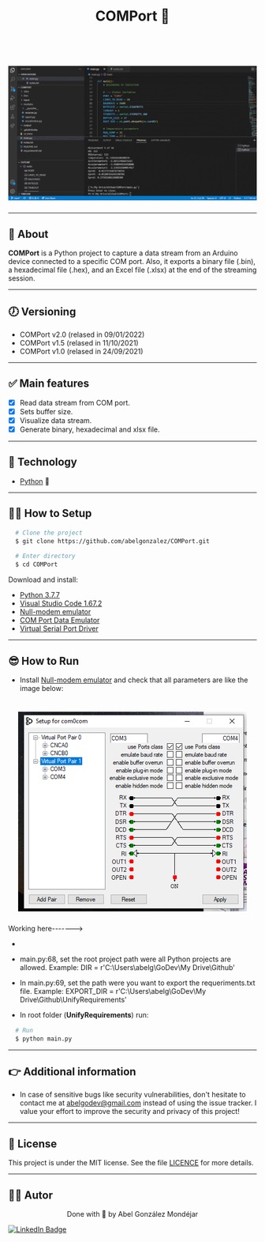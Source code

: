 <h1 align="center">
   <p> COMPort 🐍</p>  
</h1>

<br>

<h1 align="center">
  <img 
    src="./Doc/demo.gif"
  />
</h1>

---
## 🧾 About
**COMPort** is a Python project to capture a data stream from an Arduino device connected to a specific COM port. Also, it exports a binary file (.bin), a hexadecimal file (.hex), and an Excel file (.xlsx) at the end of the streaming session.

---
## 🕖 Versioning
- COMPort v2.0 (relased in 09/01/2022)
- COMPort v1.5 (relased in 11/10/2021)
- COMPort v1.0 (relased in 24/09/2021)

---
## ✅ Main features
- [x] Read data stream from COM port.
- [x] Sets buffer size.
- [x] Visualize data stream. 
- [x] Generate binary, hexadecimal and xlsx file.   

---
## 🔧 Technology
- [Python](https://www.python.org/) 💚

---
## 👨‍💻 How to Setup
```bash
  # Clone the project
  $ git clone https://github.com/abelgonzalez/COMPort.git
```
```bash
  # Enter directory
  $ cd COMPort
```

Download and install: 
 - [Python 3.7.7](https://www.python.org/downloads/release/python-377/)
 - [Visual Studio Code 1.67.2](https://code.visualstudio.com/Download)
 - [Null-modem emulator](https://sourceforge.net/projects/com0com/)
 - [COM Port Data Emulator](https://www.aggsoft.com/com-port-emulator/download.htm)
 - [Virtual Serial Port Driver](https://www.eltima.com/vspd-post-download.html?_ga=2.148845943.135235865.1634060891-52484055.1634060891)
 

---
## 😎 How to Run
 - Install [Null-modem emulator](https://sourceforge.net/projects/com0com/) and check that all parameters are like the image below:
<h1 align="center">
  <img 
    src="./Doc/nullModem.png"
  />
</h1>


Working here------->

 - 
 -   main.py:68, set the root project path were all Python projects are allowed. Example:
    DIR = r'C:\Users\abelg\GoDev\My Drive\Github'
 - In main.py:69, set the path were you want to export the requeriments.txt file. Example: 
    EXPORT_DIR = r'C:\Users\abelg\GoDev\My Drive\Github\UnifyRequirements'
 
 - In root folder (**UnifyRequirements**) run:
  ```bash
    # Run
    $ python main.py
  ```

---
## 👉 Additional information
* In case of sensitive bugs like security vulnerabilities, don't hesitate to contact me at abelgodev@gmail.com instead of using the issue tracker. I value your effort to improve the security and privacy of this project!

---
## 📝 License
This project is under the MIT license. See the file <a href="https://github.com/abelgonzalez/UnifyRequirements/LICENSE">LICENCE</a> for more details.

---
## 🧑‍💻 Autor
<p align="center">Done with 💙 by Abel González Mondéjar</p>


[![LinkedIn Badge](https://img.shields.io/badge/-Abel_González_Mondéjar-blue?style=flat-square&logo=Linkedin&logoColor=white&link=https://www.linkedin.com/in/abelgonzalezmondejar/)](https://www.linkedin.com/in/abelgonzalezmondejar/)

